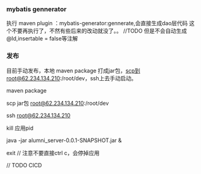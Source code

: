 
### mybatis gennerator
执行 maven plugin ：mybatis-generator:gennerate,会直接生成dao层代码
这个不要再执行了，不然有些后来的改动就没了。。
//TODO 但是不会自动生成@Id,insertable = false等注解

### 发布
目前手动发布，本地 maven package 打成jar包，scp到root@62.234.134.210:/root/dev，ssh上去手动启动。

maven package

scp jar包 root@62.234.134.210:/root/dev

ssh root@62.234.134.210

kill 应用pid

java -jar alumni_server-0.0.1-SNAPSHOT.jar &

exit // 注意不要直接ctrl c，会停掉应用

// TODO CICD

